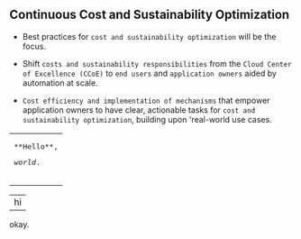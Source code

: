 ## Continuous Cost and Sustainability Optimization


- Best practices for `cost and sustainability optimization` will be the focus.

- Shift `costs and sustainability responsibilities` from the `Cloud Center of Excellence (CCoE)` to `end users` and `application owners` aided by automation at scale.

- `Cost efficiency and implementation of mechanisms` that empower application owners to have clear, actionable tasks for `cost and sustainability optimization`, building upon 'real-world use cases.

<table><tr><td>
<pre>
**Hello**,
<p><em>world</em>.
</pre></p>
</td></tr></table>

<table>
  <tr>
    <td>
           hi
    </td>
  </tr>
</table>
<p>okay.</p>
